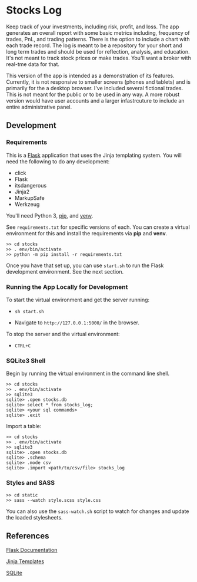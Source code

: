 # Stocks Log

Keep track of your investments, including risk, profit, and loss. The app generates an overall report with some basic metrics including, frequency of trades, PnL, and trading patterns. There is the option to include a chart with each trade record. The log is meant to be a repository for your short and long term trades and should be used for reflection, analysis, and education. It's not meant to track stock prices or make trades. You'll want a broker with real-tme data for that.

This version of the app is intended as a demonstration of its features. Currently, it is not responsive to smaller screens (phones and tablets) and is primarily for the a desktop browser. I've included several fictional trades. This is not meant for the public or to be used in any way. A more robust version would have user accounts and a larger infastrcuture to include an entire administrative panel.

## Development

### Requirements
This is a [Flask](https://flask.palletsprojects.com/en/2.0.x/) application that uses the Jinja templating system. You will need the following to do any development:

* click
* Flask
* itsdangerous
* Jinja2
* MarkupSafe
* Werkzeug

You'll need Python 3, [pip](https://pypi.org/project/pip/), and [venv](https://docs.python.org/3/library/venv.html).

See `requirements.txt` for specific versions of each. You can create a virtual environment for this and install the requirements via **pip** and **venv**. 

```
>> cd stocks
>> . env/bin/activate
>> python -m pip install -r requirements.txt
```

Once you have that set up, you can use `start.sh` to run the Flask development  environment. See the next section.

### Running the App Locally for Development
To start the virtual environment and get the server running:

* `sh start.sh`

* Navigate to `http://127.0.0.1:5000/` in the browser.

To stop the server and the virtual environment:

* `CTRL+C`

### SQLite3 Shell
Begin by running the virtual environment in the command line shell.

```
>> cd stocks
>> . env/bin/activate
>> sqlite3
sqlite> .open stocks.db
sqlite> select * from stocks_log;
sqlite> <your sql commands>
sqlite> .exit
```

Import a table:

```
>> cd stocks
>> . env/bin/activate
>> sqlite3
sqlite> .open stocks.db
sqlite> .schema
sqlite> .mode csv
sqlite> .import <path/to/csv/file> stocks_log
```

### Styles and SASS
```
>> cd static
>> sass --watch style.scss style.css
```

You can also use the `sass-watch.sh` script to watch for changes and update the loaded stylesheets.

## References

[Flask Documentation](https://flask.palletsprojects.com/en/2.0.x/)

[Jinja Templates](https://jinja.palletsprojects.com/en/3.0.x/templates/)

[SQLite](https://flask.palletsprojects.com/en/2.0.x/patterns/sqlite3/)
